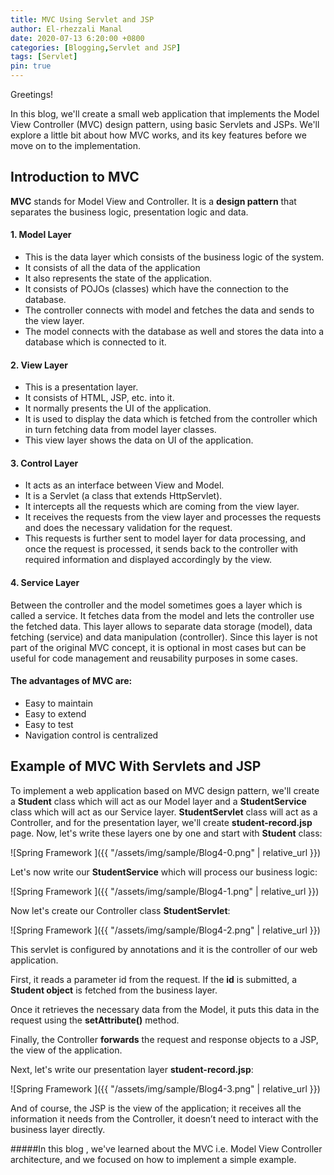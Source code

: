 ```yaml
---
title: MVC Using Servlet and JSP
author: El-rhezzali Manal
date: 2020-07-13 6:20:00 +0800
categories: [Blogging,Servlet and JSP]
tags: [Servlet]
pin: true
---
```


Greetings!

In this blog, we'll create a small web application that implements the Model View Controller (MVC) design pattern, using basic Servlets and JSPs.
We'll explore a little bit about how MVC works, and its key features before we move on to the implementation.

## **Introduction to MVC**

**MVC** stands for Model View and Controller. It is a **design pattern** that separates the business logic, presentation logic and data.

#### 1. **Model Layer**

* This is the data layer which consists of the business logic of the system.
* It consists of all the data of the application
* It also represents the state of the application.
* It consists of POJOs (classes) which have the connection to the database.
* The controller connects with model and fetches the data and sends to the view layer.
* The model connects with the database as well and stores the data into a database which is connected to it.

#### 2. **View Layer**

* This is a presentation layer.
* It consists of HTML, JSP, etc. into it.
* It normally presents the UI of the application.
* It is used to display the data which is fetched from the controller which in turn fetching data from model layer classes.
* This view layer shows the data on UI of the application.

#### 3. **Control Layer**

* It acts as an interface between View and Model.
* It is a Servlet (a class that extends HttpServlet).
* It intercepts all the requests which are coming from the view layer.
* It receives the requests from the view layer and processes the requests and does the necessary validation for the request.
* This requests is further sent to model layer for data processing, and once the request is processed, it sends back to the controller with required information and displayed accordingly by the view.

#### 4. **Service Layer**

Between the controller and the model sometimes goes a layer which is called a service. It fetches data from the model and lets the controller use the fetched data. This layer allows to separate data storage (model), data fetching (service) and data manipulation (controller). Since this layer is not part of the original MVC concept, it is optional in most cases but can be useful for code management and reusability purposes in some cases.

#### The advantages of MVC are:

* Easy to maintain
* Easy to extend
* Easy to test
* Navigation control is centralized

## **Example of MVC With Servlets and JSP**

To implement a web application based on MVC design pattern, we'll create a **Student** class which will act as our Model layer and a **StudentService** class which will act as our Service layer.
**StudentServlet** class will act as a Controller, and for the presentation layer, we'll create **student-record.jsp** page.
Now, let's write these layers one by one and start with **Student** class:

![Spring Framework ]({{ "/assets/img/sample/Blog4-0.png" | relative_url }})

Let's now write our **StudentService** which will process our business logic:

![Spring Framework ]({{ "/assets/img/sample/Blog4-1.png" | relative_url }})

Now let's create our Controller class **StudentServlet**:

![Spring Framework ]({{ "/assets/img/sample/Blog4-2.png" | relative_url }})

This servlet is configured by annotations and it is the controller of our web application.

First, it reads a parameter id from the request. If the **id** is submitted, a **Student object** is fetched from the business layer.

Once it retrieves the necessary data from the Model, it puts this data in the request using the **setAttribute()** method.

Finally, the Controller **forwards** the request and response objects to a JSP, the view of the application.

Next, let's write our presentation layer **student-record.jsp**:

![Spring Framework ]({{ "/assets/img/sample/Blog4-3.png" | relative_url }})

And of course, the JSP is the view of the application; it receives all the information it needs from the Controller, it doesn’t need to interact with the business layer directly.

#####In this blog , we've learned about the MVC i.e. Model View Controller architecture, and we focused on how to implement a simple example.
